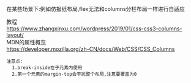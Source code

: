 在某些场景下:例如仿报纸布局,flex无法和columns分栏布局一样进行自适应  
  
  教程  
    https://www.zhangxinxu.com/wordpress/2019/01/css-css3-columns-layout/  
    MDN的属性概览  
    https://developer.mozilla.org/zh-CN/docs/Web/CSS/CSS_Columns  
      
    注意点:  
      1.break-inside在子元素内使用    
      2.第一个元素的margin-top会干扰整个布局,注意要覆盖为0  
